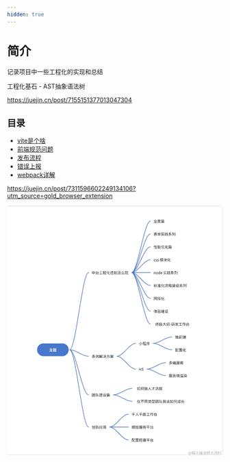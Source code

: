 ```yaml
---
hidden: true
---
```

# 简介


记录项目中一些工程化的实现和总结

工程化基石 - AST抽象语法树

https://juejin.cn/post/7155151377013047304

## 目录

* [vite是个啥](./vite.md)
* [前端规范问题](../../note/standard/规范.md)
* [发布流程](./发布流程.md)
* [错误上报](./错误上报.md)
* [webpack详解](./webpack.md)


https://juejin.cn/post/7311596602249134106?utm_source=gold_browser_extension

![img_4.png](img_4.png)



